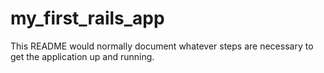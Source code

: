 # my_first_rails_app
This README would normally document whatever steps are necessary to get the application up and running.
